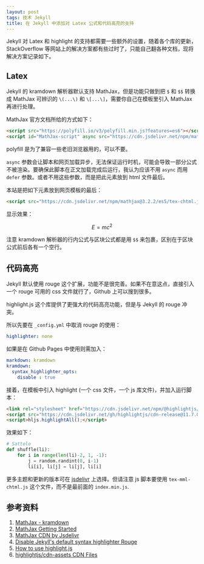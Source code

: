```yaml
---
layout: post
tags: 技术 Jekyll
title: 在 Jekyll 中添加对 Latex 公式和代码高亮的支持
---
```


Jekyll 对 Latex 和 highlight 的支持都需要一些额外的设置，随着各个库的更新，StackOverflow 等网站上的解决方案都有些过时了，只能自己翻各种文档，现将解决方案记录如下。

## Latex

Jekyll 的 kramdown 解析器默认支持 MathJax，但是功能只做到把 `$` 和 `$$` 转换成 MathJax 可辨识的 `\(...\)` 和 `\[...\]`，需要你自己在模板里引入 MathJax 再进行处理。

MathJax 官方文档所给的方式如下：

```html
<script src="https://polyfill.io/v3/polyfill.min.js?features=es6"></script>
<script id="MathJax-script" async src="https://cdn.jsdelivr.net/npm/mathjax@3.0.1/es5/tex-mml-chtml.js"></script>
```

polyfill 是为了兼容一些老旧浏览器用的，可以不要。

`async` 参数会让脚本和网页加载异步，无法保证运行时机，可能会导致一部分公式不被渲染。要确保此脚本在正文加载完成后运行，我认为应该不用 `async` 而用 `defer` 参数。或者不用这些参数，而是把此元素放到 html 文件最后。

本站是把如下元素放到网页模板的最后：

```html
<script src="https://cdn.jsdelivr.net/npm/mathjax@3.2.2/es5/tex-chtml.js"></script>
```

显示效果：

$$E=mc^2$$

注意 kramdown 解析器的行内公式与区块公式都是用 `$$` 来包裹，区别在于区块公式前后各有一个空行。

## 代码高亮

Jekyll 默认使用 rouge 这个扩展，功能不是很完善。如果不在意这点，直接引入一个 rouge 可用的 css 文件就行了，Github 上可以搜到很多。

highlight.js 这个库提供了更强大的代码高亮功能，但是与 Jekyll 的 rouge 冲突。

所以先要在 `_config.yml` 中取消 rouge 的使用：

```yml
highlighter: none
```

如果是在 Github Pages 中使用则需加入：

```yml
markdown: kramdown
kramdown:
  syntax_highlighter_opts:
    disable : true
```

接着，在模板中引入 highlight (一个 css 文件，一个 js 库文件)，并加入运行脚本：

```html
<link rel="stylesheet" href="https://cdn.jsdelivr.net/npm/@highlightjs/cdn-assets@11.7.0/styles/atom-one-dark.min.css">
<script src="https://cdn.jsdelivr.net/gh/highlightjs/cdn-release@11.7.0/build/highlight.min.js"></script>
<script>hljs.highlightAll();</script>
```

效果如下：

```python
# Sattolo
def shuffle(li):
    for i in range(len(li)-2, 1, -1):
        j = random.randint(0, i-1)
        li[i], li[j] = li[j], li[i]
```

更多主题和更新的版本可在 [jsdelivr](https://www.jsdelivr.com/package/npm/@highlightjs/cdn-assets) 上选择。但请注意 js 脚本要使用 `tex-mml-chtml.js` 这个文件，而不是最前面的 `index.min.js`.

## 参考资料

1. [MathJax - kramdown](https://kramdown.gettalong.org/math_engine/mathjax.html)
2. [MathJax Getting Started](https://www.mathjax.org/#gettingstarted)
3. [MathJax CDN by Jsdelivr](https://www.jsdelivr.com/package/npm/mathjax)
4. [Disable Jekyll's default syntax highlighter Rouge](https://vilcins.medium.com/disable-jekylls-default-syntax-highlighter-rouge-12130ccac779)
5. [How to use highlight.js](https://highlightjs.org/usage/)
6. [highlightjs/cdn-assets CDN Files](https://www.jsdelivr.com/package/npm/@highlightjs/cdn-assets)